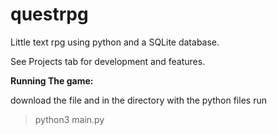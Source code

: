 # questrpg
Little text rpg using python and a SQLite database.

See Projects tab for development and features.

**Running The game:**

download the file and in the directory with the python files run 
>python3 main.py


